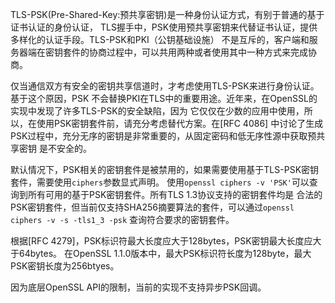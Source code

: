 
<!-- type=misc -->

TLS-PSK(Pre-Shared-Key:预共享密钥)是一种身份认证方式，有别于普通的基于证书认证的身份认证，
TLS握手中，PSK使用预共享密钥来代替证书认证，提供多样化的认证手段。TLS-PSK和PKI（公钥基础设施）
不是互斥的，客户端和服务器端在密钥套件的协商过程中，可以共用两种或者使用其中一种方式来完成协商。

仅当通信双方有安全的密钥共享信道时，才考虑使用TLS-PSK来进行身份认证。基于这个原因，PSK
不会替换PKI在TLS中的重要用途。近年来，在OpenSSL的实现中发现了许多TLS-PSK的安全缺陷，因为
它仅仅在少数的应用中使用，所以，在使用PSK密钥套件前，请充分考虑替代方案。在[RFC 4086]
中讨论了生成PSK过程中，充分无序的密钥是非常重要的，从固定密码和低无序性源中获取预共享密钥
是不安全的。

默认情况下，PSK相关的密钥套件是被禁用的，如果需要使用基于TLS-PSK密钥套件，需要使用`ciphers`参数显式声明。
使用`openssl ciphers -v 'PSK'`可以查询到所有可用的基于PSK密钥套件。所有TLS 1.3协议支持的密钥套件均是
合法的PSK密钥套件，但当前仅支持SHA256摘要算法的套件，可以通过`openssl ciphers -v -s -tls1_3 -psk`
查询符合要求的密钥套件。

根据[RFC 4279]，PSK标识符最大长度应大于128bytes，PSK密钥最大长度应大于64bytes。
在OpenSSL 1.1.0版本中，最大PSK标识符长度为128byte，最大PSK密钥长度为256btyes。

因为底层OpenSSL API的限制，当前的实现不支持异步PSK回调。
